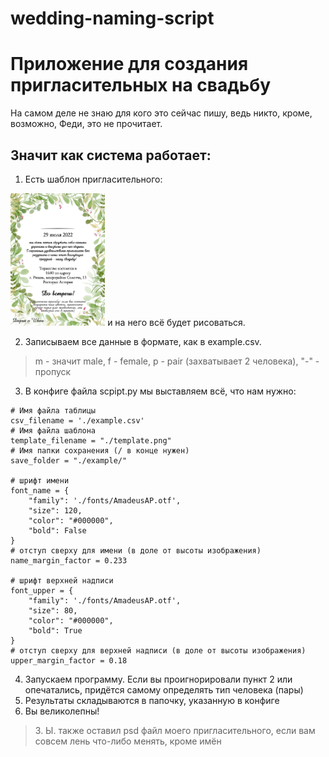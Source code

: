 # wedding-naming-script
# Приложение для создания пригласительных на свадьбу
На самом деле не знаю для кого это сейчас пишу, ведь никто, кроме, возможно, Феди, это не прочитает. 
## Значит как система работает:
1. Есть шаблон пригласительного:
<img src="template.png" width=30%>
и на него всё будет рисоваться.

2. Записываем все данные в формате, как в example.csv. 
> m - значит male, f - female, p - pair (захватывает 2 человека), "-" - пропуск
3. В конфиге файла scpipt.py мы выставляем всё, что нам нужно:
```
# Имя файла таблицы
csv_filename = './example.csv'
# Имя файла шаблона
template_filename = "./template.png"
# Имя папки сохранения (/ в конце нужен)
save_folder = "./example/"

# шрифт имени
font_name = {
    "family": './fonts/AmadeusAP.otf',
    "size": 120,
    "color": "#000000",
    "bold": False
}
# отступ сверху для имени (в доле от высоты изображения)
name_margin_factor = 0.233

# шрифт верхней надписи
font_upper = {
    "family": './fonts/AmadeusAP.otf',
    "size": 80,
    "color": "#000000",
    "bold": True
}
# отступ сверху для верхней надписи (в доле от высоты изображения)
upper_margin_factor = 0.18
```
4. Запускаем программу. Если вы проигнорировали пункт 2 или опечатались, придётся самому определять тип человека (пары)
5. Результаты складываются в папочку, указанную в конфиге
6. Вы великолепны!

> З. Ы. также оставил psd файл моего пригласительного, если вам совсем лень что-либо менять, кроме имён
